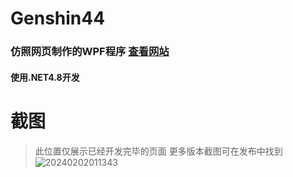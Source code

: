 # Genshin44
### 仿照网页制作的WPF程序 [查看网站](https://webstatic.mihoyo.com/ys/event/blue-post/index.html?page_sn=efd9bb63eb434b9a&hide_close=1&game_biz=clgm_cn&plat_type=pc&os_system=Windows+1+Version+2009#/index)   
#### 使用.NET4.8开发
# 截图
>此位置仅展示已经开发完毕的页面
>更多版本截图可在发布中找到
![20240202011343](https://github.com/EDU-Group/Genshin44/assets/155817611/14cf28b1-e778-43c2-a5f8-f8e9b1cba895)

